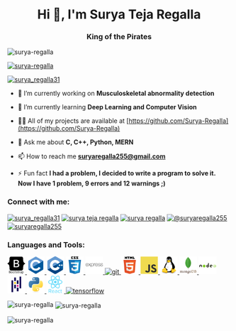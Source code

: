 <h1 align="center">Hi 👋, I'm Surya Teja Regalla</h1>
<h3 align="center">King of the Pirates</h3>

<p align="left"> <img src="https://komarev.com/ghpvc/?username=surya-regalla&label=Profile%20views&color=0e75b6&style=flat" alt="surya-regalla" /> </p>

<p align="left"> <a href="https://github.com/ryo-ma/github-profile-trophy"><img src="https://github-profile-trophy.vercel.app/?username=surya-regalla" alt="surya-regalla" /></a> </p>

<p align="left"> <a href="https://twitter.com/surya_regalla31" target="blank"><img src="https://img.shields.io/twitter/follow/surya_regalla31?logo=twitter&style=for-the-badge" alt="surya_regalla31" /></a> </p>

- 🔭 I’m currently working on **Musculoskeletal abnormality detection**

- 🌱 I’m currently learning **Deep Learning and Computer Vision**

- 👨‍💻 All of my projects are available at [https://github.com/Surya-Regalla](https://github.com/Surya-Regalla)

- 💬 Ask me about **C, C++, Python, MERN**

- 📫 How to reach me **suryaregalla255@gmail.com**

- ⚡ Fun fact **I had a problem, I decided to write a program to solve it. Now I have 1 problem, 9 errors and 12 warnings ;)**

<h3 align="left">Connect with me:</h3>
<p align="left">
<a href="https://twitter.com/surya_regalla31" target="blank"><img align="center" src="https://raw.githubusercontent.com/rahuldkjain/github-profile-readme-generator/master/src/images/icons/Social/twitter.svg" alt="surya_regalla31" height="30" width="40" /></a>
<a href="https://linkedin.com/in/surya teja regalla" target="blank"><img align="center" src="https://raw.githubusercontent.com/rahuldkjain/github-profile-readme-generator/master/src/images/icons/Social/linked-in-alt.svg" alt="surya teja regalla" height="30" width="40" /></a>
<a href="https://kaggle.com/surya regalla" target="blank"><img align="center" src="https://raw.githubusercontent.com/rahuldkjain/github-profile-readme-generator/master/src/images/icons/Social/kaggle.svg" alt="surya regalla" height="30" width="40" /></a>
<a href="https://www.hackerrank.com/@suryaregalla255" target="blank"><img align="center" src="https://raw.githubusercontent.com/rahuldkjain/github-profile-readme-generator/master/src/images/icons/Social/hackerrank.svg" alt="@suryaregalla255" height="30" width="40" /></a>
<a href="https://www.leetcode.com/suryaregalla255" target="blank"><img align="center" src="https://raw.githubusercontent.com/rahuldkjain/github-profile-readme-generator/master/src/images/icons/Social/leet-code.svg" alt="suryaregalla255" height="30" width="40" /></a>
</p>

<h3 align="left">Languages and Tools:</h3>
<p align="left"> <a href="https://getbootstrap.com" target="_blank" rel="noreferrer"> <img src="https://raw.githubusercontent.com/devicons/devicon/master/icons/bootstrap/bootstrap-plain-wordmark.svg" alt="bootstrap" width="40" height="40"/> </a> <a href="https://www.cprogramming.com/" target="_blank" rel="noreferrer"> <img src="https://raw.githubusercontent.com/devicons/devicon/master/icons/c/c-original.svg" alt="c" width="40" height="40"/> </a> <a href="https://www.w3schools.com/cpp/" target="_blank" rel="noreferrer"> <img src="https://raw.githubusercontent.com/devicons/devicon/master/icons/cplusplus/cplusplus-original.svg" alt="cplusplus" width="40" height="40"/> </a> <a href="https://www.w3schools.com/css/" target="_blank" rel="noreferrer"> <img src="https://raw.githubusercontent.com/devicons/devicon/master/icons/css3/css3-original-wordmark.svg" alt="css3" width="40" height="40"/> </a> <a href="https://expressjs.com" target="_blank" rel="noreferrer"> <img src="https://raw.githubusercontent.com/devicons/devicon/master/icons/express/express-original-wordmark.svg" alt="express" width="40" height="40"/> </a> <a href="https://git-scm.com/" target="_blank" rel="noreferrer"> <img src="https://www.vectorlogo.zone/logos/git-scm/git-scm-icon.svg" alt="git" width="40" height="40"/> </a> <a href="https://www.w3.org/html/" target="_blank" rel="noreferrer"> <img src="https://raw.githubusercontent.com/devicons/devicon/master/icons/html5/html5-original-wordmark.svg" alt="html5" width="40" height="40"/> </a> <a href="https://developer.mozilla.org/en-US/docs/Web/JavaScript" target="_blank" rel="noreferrer"> <img src="https://raw.githubusercontent.com/devicons/devicon/master/icons/javascript/javascript-original.svg" alt="javascript" width="40" height="40"/> </a> <a href="https://www.linux.org/" target="_blank" rel="noreferrer"> <img src="https://raw.githubusercontent.com/devicons/devicon/master/icons/linux/linux-original.svg" alt="linux" width="40" height="40"/> </a> <a href="https://www.mongodb.com/" target="_blank" rel="noreferrer"> <img src="https://raw.githubusercontent.com/devicons/devicon/master/icons/mongodb/mongodb-original-wordmark.svg" alt="mongodb" width="40" height="40"/> </a> <a href="https://nodejs.org" target="_blank" rel="noreferrer"> <img src="https://raw.githubusercontent.com/devicons/devicon/master/icons/nodejs/nodejs-original-wordmark.svg" alt="nodejs" width="40" height="40"/> </a> <a href="https://pandas.pydata.org/" target="_blank" rel="noreferrer"> <img src="https://raw.githubusercontent.com/devicons/devicon/2ae2a900d2f041da66e950e4d48052658d850630/icons/pandas/pandas-original.svg" alt="pandas" width="40" height="40"/> </a> <a href="https://www.python.org" target="_blank" rel="noreferrer"> <img src="https://raw.githubusercontent.com/devicons/devicon/master/icons/python/python-original.svg" alt="python" width="40" height="40"/> </a> <a href="https://reactjs.org/" target="_blank" rel="noreferrer"> <img src="https://raw.githubusercontent.com/devicons/devicon/master/icons/react/react-original-wordmark.svg" alt="react" width="40" height="40"/> </a> <a href="https://www.tensorflow.org" target="_blank" rel="noreferrer"> <img src="https://www.vectorlogo.zone/logos/tensorflow/tensorflow-icon.svg" alt="tensorflow" width="40" height="40"/> </a> </p>

<p><img align="left" src="https://github-readme-stats.vercel.app/api/top-langs?username=surya-regalla&show_icons=true&locale=en&layout=compact" alt="surya-regalla" /></p>

<p>&nbsp;<img align="center" src="https://github-readme-stats.vercel.app/api?username=surya-regalla&show_icons=true&locale=en" alt="surya-regalla" /></p>

<p><img align="center" src="https://github-readme-streak-stats.herokuapp.com/?user=surya-regalla&" alt="surya-regalla" /></p>

